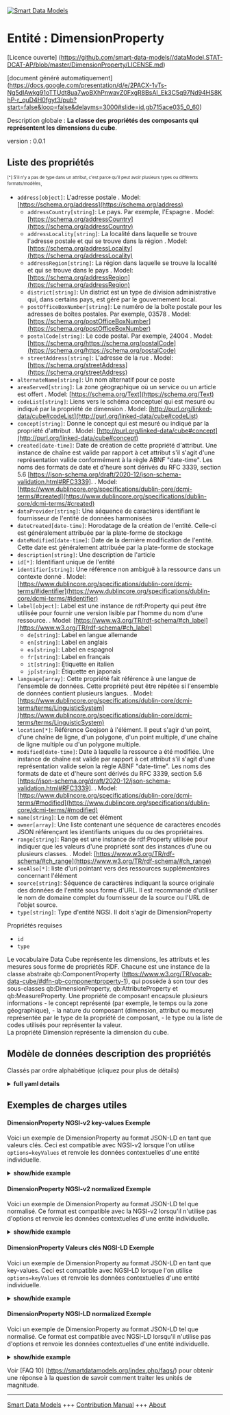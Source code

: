 <!-- 10-Header -->  
[![Smart Data Models](https://smartdatamodels.org/wp-content/uploads/2022/01/SmartDataModels_logo.png "Logo")](https://smartdatamodels.org)  
Entité : DimensionProperty  
==========================<!-- /10-Header -->  
<!-- 15-License -->  
[Licence ouverte] (https://github.com/smart-data-models//dataModel.STAT-DCAT-AP/blob/master/DimensionProperty/LICENSE.md)  
[document généré automatiquement] (https://docs.google.com/presentation/d/e/2PACX-1vTs-Ng5dIAwkg91oTTUdt8ua7woBXhPnwavZ0FxgR8BsAI_Ek3C5q97Nd94HS8KhP-r_quD4H0fgyt3/pub?start=false&loop=false&delayms=3000#slide=id.gb715ace035_0_60)  
<!-- /15-License -->  
<!-- 20-Description -->  
Description globale : **La classe des propriétés des composants qui représentent les dimensions du cube**.  
version : 0.0.1  
<!-- /20-Description -->  
<!-- 30-PropertiesList -->  

## Liste des propriétés  

<sup><sub>[*] S'il n'y a pas de type dans un attribut, c'est parce qu'il peut avoir plusieurs types ou différents formats/modèles</sub></sup>.  
- `address[object]`: L'adresse postale  . Model: [https://schema.org/address](https://schema.org/address)	- `addressCountry[string]`: Le pays. Par exemple, l'Espagne  . Model: [https://schema.org/addressCountry](https://schema.org/addressCountry)  
	- `addressLocality[string]`: La localité dans laquelle se trouve l'adresse postale et qui se trouve dans la région  . Model: [https://schema.org/addressLocality](https://schema.org/addressLocality)  
	- `addressRegion[string]`: La région dans laquelle se trouve la localité et qui se trouve dans le pays  . Model: [https://schema.org/addressRegion](https://schema.org/addressRegion)  
	- `district[string]`: Un district est un type de division administrative qui, dans certains pays, est géré par le gouvernement local.    
	- `postOfficeBoxNumber[string]`: Le numéro de la boîte postale pour les adresses de boîtes postales. Par exemple, 03578  . Model: [https://schema.org/postOfficeBoxNumber](https://schema.org/postOfficeBoxNumber)  
	- `postalCode[string]`: Le code postal. Par exemple, 24004  . Model: [https://schema.org/https://schema.org/postalCode](https://schema.org/https://schema.org/postalCode)  
	- `streetAddress[string]`: L'adresse de la rue  . Model: [https://schema.org/streetAddress](https://schema.org/streetAddress)  
- `alternateName[string]`: Un nom alternatif pour ce poste  - `areaServed[string]`: La zone géographique où un service ou un article est offert  . Model: [https://schema.org/Text](https://schema.org/Text)- `codeList[string]`: Liens vers le schéma conceptuel qui est mesuré ou indiqué par la propriété de dimension  . Model: [http://purl.org/linked-data/cube#codeList](http://purl.org/linked-data/cube#codeList)- `concept[string]`: Donne le concept qui est mesuré ou indiqué par la propriété d'attribut  . Model: [http://purl.org/linked-data/cube#concept](http://purl.org/linked-data/cube#concept)- `created[date-time]`: Date de création de cette propriété d'attribut. Une instance de chaîne est valide par rapport à cet attribut s'il s'agit d'une représentation valide conformément à la règle ABNF "date-time". Les noms des formats de date et d'heure sont dérivés du RFC 3339, section 5.6 [https://json-schema.org/draft/2020-12/json-schema-validation.html#RFC3339].  . Model: [https://www.dublincore.org/specifications/dublin-core/dcmi-terms/#created](https://www.dublincore.org/specifications/dublin-core/dcmi-terms/#created)- `dataProvider[string]`: Une séquence de caractères identifiant le fournisseur de l'entité de données harmonisées  - `dateCreated[date-time]`: Horodatage de la création de l'entité. Celle-ci est généralement attribuée par la plate-forme de stockage  - `dateModified[date-time]`: Date de la dernière modification de l'entité. Cette date est généralement attribuée par la plate-forme de stockage  - `description[string]`: Une description de l'article  - `id[*]`: Identifiant unique de l'entité  - `identifier[string]`: Une référence non ambiguë à la ressource dans un contexte donné  . Model: [https://www.dublincore.org/specifications/dublin-core/dcmi-terms/#identifier](https://www.dublincore.org/specifications/dublin-core/dcmi-terms/#identifier)- `label[object]`: Label est une instance de rdf:Property qui peut être utilisée pour fournir une version lisible par l'homme du nom d'une ressource.  . Model: [https://www.w3.org/TR/rdf-schema/#ch_label](https://www.w3.org/TR/rdf-schema/#ch_label)	- `de[string]`: Label en langue allemande    
	- `en[string]`: Label en anglais    
	- `es[string]`: Label en espagnol    
	- `fr[string]`: Label en français    
	- `it[string]`: Etiquette en italien    
	- `jp[string]`: Étiquette en japonais    
- `language[array]`: Cette propriété fait référence à une langue de l'ensemble de données. Cette propriété peut être répétée si l'ensemble de données contient plusieurs langues.  . Model: [https://www.dublincore.org/specifications/dublin-core/dcmi-terms/terms/LinguisticSystem](https://www.dublincore.org/specifications/dublin-core/dcmi-terms/terms/LinguisticSystem)- `location[*]`: Référence Geojson à l'élément. Il peut s'agir d'un point, d'une chaîne de ligne, d'un polygone, d'un point multiple, d'une chaîne de ligne multiple ou d'un polygone multiple.  - `modified[date-time]`: Date à laquelle la ressource a été modifiée. Une instance de chaîne est valide par rapport à cet attribut s'il s'agit d'une représentation valide selon la règle ABNF "date-time". Les noms des formats de date et d'heure sont dérivés du RFC 3339, section 5.6 [https://json-schema.org/draft/2020-12/json-schema-validation.html#RFC3339].  . Model: [https://www.dublincore.org/specifications/dublin-core/dcmi-terms/#modified](https://www.dublincore.org/specifications/dublin-core/dcmi-terms/#modified)- `name[string]`: Le nom de cet élément  - `owner[array]`: Une liste contenant une séquence de caractères encodés JSON référençant les identifiants uniques du ou des propriétaires.  - `range[string]`: Range est une instance de rdf:Property utilisée pour indiquer que les valeurs d'une propriété sont des instances d'une ou plusieurs classes.  . Model: [https://www.w3.org/TR/rdf-schema/#ch_range](https://www.w3.org/TR/rdf-schema/#ch_range)- `seeAlso[*]`: liste d'uri pointant vers des ressources supplémentaires concernant l'élément  - `source[string]`: Séquence de caractères indiquant la source originale des données de l'entité sous forme d'URL. Il est recommandé d'utiliser le nom de domaine complet du fournisseur de la source ou l'URL de l'objet source.  - `type[string]`: Type d'entité NGSI. Il doit s'agir de DimensionProperty  <!-- /30-PropertiesList -->  
<!-- 35-RequiredProperties -->  
Propriétés requises  
- `id`  - `type`  <!-- /35-RequiredProperties -->  
<!-- 40-RequiredProperties -->  
Le vocabulaire Data Cube représente les dimensions, les attributs et les mesures sous forme de propriétés RDF. Chacune est une instance de la classe abstraite qb:ComponentProperty (https://www.w3.org/TR/vocab-data-cube/#dfn-qb-componentproperty-1), qui possède à son tour des sous-classes qb:DimensionProperty, qb:AttributeProperty et qb:MeasureProperty. Une propriété de composant encapsule plusieurs informations - le concept représenté (par exemple, le temps ou la zone géographique), - la nature du composant (dimension, attribut ou mesure) représentée par le type de la propriété de composant, - le type ou la liste de codes utilisés pour représenter la valeur.  
La propriété Dimension représente la dimension du cube.  
<!-- /40-RequiredProperties -->  
<!-- 50-DataModelHeader -->  
## Modèle de données description des propriétés  
Classés par ordre alphabétique (cliquez pour plus de détails)  
<!-- /50-DataModelHeader -->  
<!-- 60-ModelYaml -->  
<details><summary><strong>full yaml details</strong></summary>    
```yaml  
DimensionProperty:    
  description: The class of component properties which represent the dimensions of the cube.    
  properties:    
    address:    
      description: The mailing address    
      properties:    
        addressCountry:    
          description: 'The country. For example, Spain'    
          type: string    
          x-ngsi:    
            model: https://schema.org/addressCountry    
            type: Property    
        addressLocality:    
          description: 'The locality in which the street address is, and which is in the region'    
          type: string    
          x-ngsi:    
            model: https://schema.org/addressLocality    
            type: Property    
        addressRegion:    
          description: 'The region in which the locality is, and which is in the country'    
          type: string    
          x-ngsi:    
            model: https://schema.org/addressRegion    
            type: Property    
        district:    
          description: 'A district is a type of administrative division that, in some countries, is managed by the local government'    
          type: string    
          x-ngsi:    
            type: Property    
        postOfficeBoxNumber:    
          description: 'The post office box number for PO box addresses. For example, 03578'    
          type: string    
          x-ngsi:    
            model: https://schema.org/postOfficeBoxNumber    
            type: Property    
        postalCode:    
          description: 'The postal code. For example, 24004'    
          type: string    
          x-ngsi:    
            model: https://schema.org/https://schema.org/postalCode    
            type: Property    
        streetAddress:    
          description: The street address    
          type: string    
          x-ngsi:    
            model: https://schema.org/streetAddress    
            type: Property    
        streetNr:    
          description: Number identifying a specific property on a public street    
          type: string    
          x-ngsi:    
            type: Property    
      type: object    
      x-ngsi:    
        model: https://schema.org/address    
        type: Property    
    alternateName:    
      description: An alternative name for this item    
      type: string    
      x-ngsi:    
        type: Property    
    areaServed:    
      description: The geographic area where a service or offered item is provided    
      type: string    
      x-ngsi:    
        model: https://schema.org/Text    
        type: Property    
    codeList:    
      description: Links to the Concept Schema which is being measured or indicated by the Dimension Property    
      type: string    
      x-ngsi:    
        model: "http://purl.org/linked-data/cube#codeList"    
        type: Relationship    
    concept:    
      description: Gives the concept which is being measured or indicated by the Attribute Property    
      type: string    
      x-ngsi:    
        model: "http://purl.org/linked-data/cube#concept"    
        type: Relationship    
    created:    
      description: "Date of creation of this attribute property. A string instance is valid against this attribute if it is a valid representation according to the 'date-time' ABNF rule. Date and time format names are derived from RFC 3339, section 5.6 [https://json-schema.org/draft/2020-12/json-schema-validation.html#RFC3339]"    
      format: date-time    
      type: string    
      x-ngsi:    
        model: "https://www.dublincore.org/specifications/dublin-core/dcmi-terms/#created"    
        type: Property    
    dataProvider:    
      description: A sequence of characters identifying the provider of the harmonised data entity    
      type: string    
      x-ngsi:    
        type: Property    
    dateCreated:    
      description: Entity creation timestamp. This will usually be allocated by the storage platform    
      format: date-time    
      type: string    
      x-ngsi:    
        type: Property    
    dateModified:    
      description: Timestamp of the last modification of the entity. This will usually be allocated by the storage platform    
      format: date-time    
      type: string    
      x-ngsi:    
        type: Property    
    description:    
      description: A description of this item    
      type: string    
      x-ngsi:    
        type: Property    
    id:    
      anyOf:    
        - description: Identifier format of any NGSI entity    
          maxLength: 256    
          minLength: 1    
          pattern: ^[\w\-\.\{\}\$\+\*\[\]`|~^@!,:\\]+$    
          type: string    
          x-ngsi:    
            type: Property    
        - description: Identifier format of any NGSI entity    
          format: uri    
          type: string    
          x-ngsi:    
            type: Property    
      description: Unique identifier of the entity    
      x-ngsi:    
        type: Property    
    identifier:    
      description: An unambiguous reference to the resource within a given context    
      type: string    
      x-ngsi:    
        model: "https://www.dublincore.org/specifications/dublin-core/dcmi-terms/#identifier"    
        type: Property    
    label:    
      description: 'Label is an instance of rdf:Property that may be used to provide a human-readable version of a resource''s name'    
      properties:    
        de:    
          description: Label in German language    
          type: string    
          x-ngsi:    
            type: Property    
        en:    
          description: Label in English    
          type: string    
          x-ngsi:    
            type: Property    
        es:    
          description: Label in Spanish    
          type: string    
          x-ngsi:    
            type: Property    
        fr:    
          description: Label in French    
          type: string    
          x-ngsi:    
            type: Property    
        it:    
          description: Label in Italian    
          type: string    
          x-ngsi:    
            type: Property    
        jp:    
          description: Label in Japanese    
          type: string    
          x-ngsi:    
            type: Property    
        zh:    
          description: Label in Chinese    
          type: string    
          x-ngsi:    
            type: Property    
      type: object    
      x-ngsi:    
        model: "https://www.w3.org/TR/rdf-schema/#ch_label"    
        type: Property    
    language:    
      description: This property refers to a language of the Dataset. This property can be repeated if there are multiple languages in the Dataset    
      items:    
        description: Each one of the languages    
        enum:    
          - en    
          - fr    
          - it    
          - es    
          - de    
          - jp    
          - zh    
        type: string    
        x-ngsi:    
          type: Property    
      type: array    
      x-ngsi:    
        model: https://www.dublincore.org/specifications/dublin-core/dcmi-terms/terms/LinguisticSystem    
        type: Property    
    location:    
      description: 'Geojson reference to the item. It can be Point, LineString, Polygon, MultiPoint, MultiLineString or MultiPolygon'    
      oneOf:    
        - description: Geojson reference to the item. Point    
          properties:    
            bbox:    
              items:    
                type: number    
              minItems: 4    
              type: array    
            coordinates:    
              items:    
                type: number    
              minItems: 2    
              type: array    
            type:    
              enum:    
                - Point    
              type: string    
          required:    
            - type    
            - coordinates    
          title: GeoJSON Point    
          type: object    
          x-ngsi:    
            type: GeoProperty    
        - description: Geojson reference to the item. LineString    
          properties:    
            bbox:    
              items:    
                type: number    
              minItems: 4    
              type: array    
            coordinates:    
              items:    
                items:    
                  type: number    
                minItems: 2    
                type: array    
              minItems: 2    
              type: array    
            type:    
              enum:    
                - LineString    
              type: string    
          required:    
            - type    
            - coordinates    
          title: GeoJSON LineString    
          type: object    
          x-ngsi:    
            type: GeoProperty    
        - description: Geojson reference to the item. Polygon    
          properties:    
            bbox:    
              items:    
                type: number    
              minItems: 4    
              type: array    
            coordinates:    
              items:    
                items:    
                  items:    
                    type: number    
                  minItems: 2    
                  type: array    
                minItems: 4    
                type: array    
              type: array    
            type:    
              enum:    
                - Polygon    
              type: string    
          required:    
            - type    
            - coordinates    
          title: GeoJSON Polygon    
          type: object    
          x-ngsi:    
            type: GeoProperty    
        - description: Geojson reference to the item. MultiPoint    
          properties:    
            bbox:    
              items:    
                type: number    
              minItems: 4    
              type: array    
            coordinates:    
              items:    
                items:    
                  type: number    
                minItems: 2    
                type: array    
              type: array    
            type:    
              enum:    
                - MultiPoint    
              type: string    
          required:    
            - type    
            - coordinates    
          title: GeoJSON MultiPoint    
          type: object    
          x-ngsi:    
            type: GeoProperty    
        - description: Geojson reference to the item. MultiLineString    
          properties:    
            bbox:    
              items:    
                type: number    
              minItems: 4    
              type: array    
            coordinates:    
              items:    
                items:    
                  items:    
                    type: number    
                  minItems: 2    
                  type: array    
                minItems: 2    
                type: array    
              type: array    
            type:    
              enum:    
                - MultiLineString    
              type: string    
          required:    
            - type    
            - coordinates    
          title: GeoJSON MultiLineString    
          type: object    
          x-ngsi:    
            type: GeoProperty    
        - description: Geojson reference to the item. MultiLineString    
          properties:    
            bbox:    
              items:    
                type: number    
              minItems: 4    
              type: array    
            coordinates:    
              items:    
                items:    
                  items:    
                    items:    
                      type: number    
                    minItems: 2    
                    type: array    
                  minItems: 4    
                  type: array    
                type: array    
              type: array    
            type:    
              enum:    
                - MultiPolygon    
              type: string    
          required:    
            - type    
            - coordinates    
          title: GeoJSON MultiPolygon    
          type: object    
          x-ngsi:    
            type: GeoProperty    
      x-ngsi:    
        type: GeoProperty    
    modified:    
      description: "Date on which the resource was changed. A string instance is valid against this attribute if it is a valid representation according to the 'date-time' ABNF rule. Date and time format names are derived from RFC 3339, section 5.6 [https://json-schema.org/draft/2020-12/json-schema-validation.html#RFC3339]"    
      format: date-time    
      type: string    
      x-ngsi:    
        model: "https://www.dublincore.org/specifications/dublin-core/dcmi-terms/#modified"    
        type: Property    
    name:    
      description: The name of this item    
      type: string    
      x-ngsi:    
        type: Property    
    owner:    
      description: A List containing a JSON encoded sequence of characters referencing the unique Ids of the owner(s)    
      items:    
        anyOf:    
          - description: Identifier format of any NGSI entity    
            maxLength: 256    
            minLength: 1    
            pattern: ^[\w\-\.\{\}\$\+\*\[\]`|~^@!,:\\]+$    
            type: string    
            x-ngsi:    
              type: Property    
          - description: Identifier format of any NGSI entity    
            format: uri    
            type: string    
            x-ngsi:    
              type: Property    
        description: Unique identifier of the entity    
        x-ngsi:    
          type: Property    
      type: array    
      x-ngsi:    
        type: Property    
    range:    
      description: 'Range is an instance of rdf:Property that is used to state that the values of a property are instances of one or more classes'    
      type: string    
      x-ngsi:    
        model: "https://www.w3.org/TR/rdf-schema/#ch_range"    
        type: Property    
    seeAlso:    
      description: list of uri pointing to additional resources about the item    
      oneOf:    
        - items:    
            format: uri    
            type: string    
          minItems: 1    
          type: array    
        - format: uri    
          type: string    
      x-ngsi:    
        type: Property    
    source:    
      description: 'A sequence of characters giving the original source of the entity data as a URL. Recommended to be the fully qualified domain name of the source provider, or the URL to the source object'    
      type: string    
      x-ngsi:    
        type: Property    
    type:    
      description: NGSI Entity type. It has to be DimensionProperty    
      enum:    
        - DimensionProperty    
      type: string    
      x-ngsi:    
        type: Property    
  required:    
    - id    
    - type    
  type: object    
  x-derived-from: https://joinup.ec.europa.eu/sites/default/files/distribution/access_url/2019-05/0812e528-c428-4832-b674-d5b9c68d1b42/StatDCAT-AP_1.0.1.pdf    
  x-disclaimer: 'Redistribution and use in source and binary forms, with or without modification, are permitted  provided that the license conditions are met. Copyleft (c) 2022 Contributors to Smart Data Models Program'    
  x-license-url: https://github.com/smart-data-models/dataModel.STAT-DCAT-AP/blob/master/DimensionProperty/LICENSE.md    
  x-model-schema: https://github.com/smart-data-models/dataModel.STAT-DCAT-AP/tree/master/DimensionPropertySTAT-DCAT-AP/schema.json    
  x-model-tags: INTERSTAT    
  x-version: 0.0.1    
```  
</details>    
<!-- /60-ModelYaml -->  
<!-- 70-MiddleNotes -->  
<!-- /70-MiddleNotes -->  
<!-- 80-Examples -->  
## Exemples de charges utiles  
#### DimensionProperty NGSI-v2 key-values Exemple  
Voici un exemple de DimensionProperty au format JSON-LD en tant que valeurs clés. Ceci est compatible avec NGSI-v2 lorsque l'on utilise `options=keyValues` et renvoie les données contextuelles d'une entité individuelle.  
<details><summary><strong>show/hide example</strong></summary>    
```json  
{  
    "id": "urn:ngsi-ld:DimensionProperty:d3002",  
    "type": "DimensionProperty",  
    "language": [  
      "en",  
      "fr"  
    ],  
    "label": {  
      "en": "SDMX dimension ADJUSTMENT",  
      "fr": "Dimension SDMX ADJUSTMENT"  
    },  
    "codeList": "urn:ngsi-ld:ConceptSchema:ajustementsSaisonnier",  
    "concept": "urn:ngsi-ld:Concept:adjustment",  
    "created": "2022-01-15T07:00:00+00:00",  
    "identifier": "d3002",  
    "modified": "2022-01-15T07:30:00+00:00",  
    "range": "http://bauhaus/codes/AjustementSaisonnier"    
}  
```  
</details>  
#### DimensionProperty NGSI-v2 normalized Exemple  
Voici un exemple de DimensionProperty au format JSON-LD tel que normalisé. Ce format est compatible avec la NGSI-v2 lorsqu'il n'utilise pas d'options et renvoie les données contextuelles d'une entité individuelle.  
<details><summary><strong>show/hide example</strong></summary>    
```json  
{  
  "id": "urn:ngsi-ld:DimensionProperty:d3002",  
  "type": "DimensionProperty",  
  "language": {  
    "type": "array",  
    "value": [  
      "en",  
      "fr"  
    ]  
  },  
  "label": {  
    "type": "StructuredValue",  
    "value": {  
      "en": "SDMX dimension ADJUSTMENT",  
      "fr": "Dimension SDMX ADJUSTMENT"  
    }  
  },  
  "codeList": {  
    "type": "URI",  
    "object": "urn:ngsi-ld:ConceptSchema:ajustementsSaisonnier"  
  },  
  "concept": {  
    "type": "URI",  
    "value": "urn:ngsi-ld:Concept:adjustment"  
  },  
  "created": {  
    "type": "Date-Time",  
    "value": "2022-01-15T07:00:00+00:00"  
  },  
  "identifier": {  
    "type": "Text",  
    "value": "d3002"  
  },  
  "modified": {  
    "type": "Date-Time",  
    "value": "2022-01-15T07:30:00+00:00"  
  },  
  "range": {  
    "type": "Text",  
    "value": "http://bauhaus/codes/AjustementSaisonnier"  
  }  
}  
```  
</details>  
#### DimensionProperty Valeurs clés NGSI-LD Exemple  
Voici un exemple de DimensionProperty au format JSON-LD en tant que key-values. Ceci est compatible avec NGSI-LD lorsque l'on utilise `options=keyValues` et renvoie les données contextuelles d'une entité individuelle.  
<details><summary><strong>show/hide example</strong></summary>    
```json  
{  
  "id": "urn:ngsi-ld:DimensionProperty:d3002",  
  "type": "DimensionProperty",  
  "language": [  
    "en",  
    "fr"  
  ],  
  "label": {  
    "en": "SDMX dimension ADJUSTMENT",  
    "fr": "Dimension SDMX ADJUSTMENT"  
  },  
  "codeList": "urn:ngsi-ld:ConceptSchema:ajustementsSaisonnier",  
  "concept": "urn:ngsi-ld:Concept:adjustment",  
  "created": "2022-01-15T07:00:00+00:00",  
  "identifier": "d3002",  
  "modified": "2022-01-15T07:30:00+00:00",  
  "range": "http://bauhaus/codes/AjustementSaisonnier",  
  "@context": [  
    "https://smart-data-models.github.io/dataModel.STAT-DCAT-AP/context.jsonld",  
    "https://uri.etsi.org/ngsi-ld/v1/ngsi-ld-core-context.jsonld"  
  ]  
}  
```  
</details>  
#### DimensionProperty NGSI-LD normalized Exemple  
Voici un exemple de DimensionProperty au format JSON-LD tel que normalisé. Ce format est compatible avec NGSI-LD lorsqu'il n'utilise pas d'options et renvoie les données contextuelles d'une entité individuelle.  
<details><summary><strong>show/hide example</strong></summary>    
```json  
{  
  "id": "urn:ngsi-ld:DimensionProperty:d3002",  
  "type": "DimensionProperty",  
  "language": {  
    "type": "Property",  
    "value": [  
      "en",  
      "fr"  
    ]  
  },  
  "label": {  
    "type": "Property",  
    "value": {  
      "en": "SDMX dimension ADJUSTMENT",  
      "fr": "Dimension SDMX ADJUSTMENT"  
    }  
  },  
  "codeList": {  
    "type": "Relationship",  
    "object": "urn:ngsi-ld:ConceptSchema:ajustementsSaisonnier"  
  },  
  "concept": {  
    "type": "Relationship",  
    "value": "urn:ngsi-ld:Concept:adjustment"  
  },  
  "created": {  
    "type": "Property",  
    "value": "2022-01-15T07:00:00+00:00"  
  },  
  "identifier": {  
    "type": "Property",  
    "value": "d3002"  
  },  
  "modified": {  
    "type": "Property",  
    "value": "2022-01-15T07:30:00+00:00"  
  },  
  "range": {  
    "type": "Property",  
    "value": "http://bauhaus/codes/AjustementSaisonnier"  
  },  
  "@context": [  
    "https://smart-data-models.github.io/dataModel.STAT-DCAT-AP/context.jsonld",  
    "https://uri.etsi.org/ngsi-ld/v1/ngsi-ld-core-context.jsonld"  
  ]  
}  
```  
</details><!-- /80-Examples -->  
<!-- 90-FooterNotes -->  
<!-- /90-FooterNotes -->  
<!-- 95-Units -->  
Voir [FAQ 10] (https://smartdatamodels.org/index.php/faqs/) pour obtenir une réponse à la question de savoir comment traiter les unités de magnitude.  
<!-- /95-Units -->  
<!-- 97-LastFooter -->  
---  
[Smart Data Models](https://smartdatamodels.org) +++ [Contribution Manual](https://bit.ly/contribution_manual) +++ [About](https://bit.ly/Introduction_SDM)<!-- /97-LastFooter -->  
